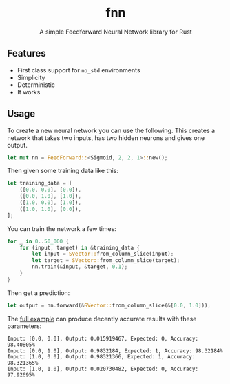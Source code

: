 <div align="center">

# fnn

 A simple Feedforward Neural Network library for Rust

</div>

## Features

- First class support for `no_std` environments
- Simplicity
- Deterministic
- It works

## Usage

To create a new neural network you can use the following. This creates a network that takes two inputs, has two hidden neurons and gives one output.

```rs
let mut nn = FeedForward::<Sigmoid, 2, 2, 1>::new();
```

Then given some training data like this:

```rs
let training_data = [
    ([0.0, 0.0], [0.0]),
    ([0.0, 1.0], [1.0]),
    ([1.0, 0.0], [1.0]),
    ([1.0, 1.0], [0.0]),
];
```

You can train the network a few times:

```rs
for _ in 0..50_000 {
    for (input, target) in &training_data {
        let input = SVector::from_column_slice(input);
        let target = SVector::from_column_slice(target);
        nn.train(&input, &target, 0.1);
    }
}
```

Then get a prediction:

```rs
let output = nn.forward(&SVector::from_column_slice(&[0.0, 1.0]));
```

The [full example](examples/predict_xor.rs) can produce decently accurate results with these parameters:

```
Input: [0.0, 0.0], Output: 0.015919467, Expected: 0, Accuracy: 98.40805%
Input: [0.0, 1.0], Output: 0.9832184, Expected: 1, Accuracy: 98.32184%
Input: [1.0, 0.0], Output: 0.98321366, Expected: 1, Accuracy: 98.321365%
Input: [1.0, 1.0], Output: 0.020730482, Expected: 0, Accuracy: 97.92695%
```
